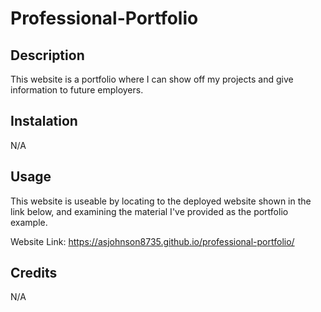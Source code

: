 # Professional-Portfolio

## Description

This website is a portfolio where I can show off my projects and give information to future employers.

## Instalation

N/A

## Usage

This website is useable by locating to the deployed website shown in the link below, and examining the material I've provided as the portfolio example.

Website Link: https://asjohnson8735.github.io/professional-portfolio/

## Credits

N/A

